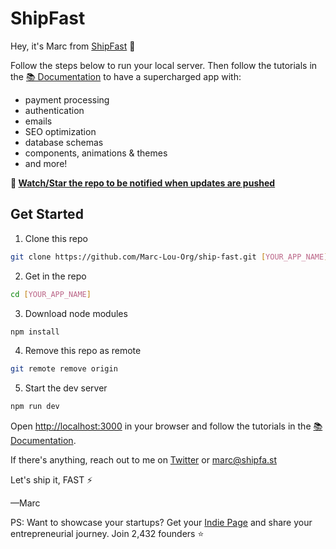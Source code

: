 # ShipFast

Hey, it's Marc from [ShipFast](https://shipfa.st/docs) 👋

Follow the steps below to run your local server. Then follow the tutorials in the [📚 Documentation](https://shipfa.st/docs) to have a supercharged app with:

- payment processing
- authentication
- emails
- SEO optimization
- database schemas
- components, animations & themes
- and more!

**🔔 <ins>Watch/Star the repo to be notified when updates are pushed</ins>**

## Get Started

1. Clone this repo

```bash
git clone https://github.com/Marc-Lou-Org/ship-fast.git [YOUR_APP_NAME]
```

2. Get in the repo

```bash
cd [YOUR_APP_NAME]
```

3. Download node modules

```bash
npm install
```

4. Remove this repo as remote

```bash
git remote remove origin
```

5. Start the dev server

```bash
npm run dev
```

Open [http://localhost:3000](http://localhost:3000) in your browser and follow the tutorials in the [📚 Documentation](https://shipfa.st/docs).

If there's anything, reach out to me on [Twitter](https://twitter.com/marc_louvion) or marc@shipfa.st

Let's ship it, FAST ⚡️

—Marc

PS: Want to showcase your startups? Get your [Indie Page](https://indiepa.ge?ref=shipfast_readme) and share your entrepreneurial journey. Join 2,432 founders ⭐️
